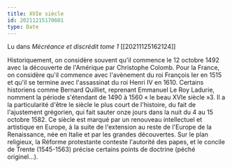 ```yaml
---
title: XVIe siècle
id: 20211215170601
type: Date
---
```


Lu dans *Mécréance et discrédit tome 1* [[20211125162124]]

Historiquement, on considère souvent qu'il commence le 12 octobre 1492 avec la découverte de l'Amérique par Christophe Colomb. Pour la France, on considère qu'il commence avec l'avènement du roi François Ier en 1515 et qu'il se termine avec l'assassinat du roi Henri IV en 1610. Certains historiens comme Bernard Quilliet, reprenant Emmanuel Le Roy Ladurie, nomment la période s'étendant de 1490 à 1560 « le beau XVIe siècle »3. Il a la particularité d'être le siècle le plus court de l'histoire, du fait de l'ajustement grégorien, qui fait sauter onze jours dans la nuit du 4 au 15 octobre 1582. Ce siècle est marqué par un renouveau intellectuel et artistique en Europe, à la suite de l'extension au reste de l'Europe de la Renaissance, née en Italie et par les grandes découvertes. Sur le plan religieux, la Réforme protestante conteste l'autorité des papes, et le concile de Trente (1545-1563) précise certains points de doctrine (péché originel...).
